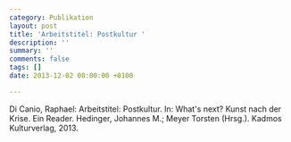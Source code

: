 ```yaml
---
category: Publikation
layout: post
title: 'Arbeitstitel: Postkultur '
description: ''
summary: ''
comments: false
tags: []
date: 2013-12-02 00:00:00 +0100

---
```

Di Canio, Raphael: Arbeitstitel: Postkultur. In: What's next? Kunst nach der Krise. Ein Reader. Hedinger, Johannes M.; Meyer Torsten (Hrsg.). Kadmos Kulturverlag, 2013. 